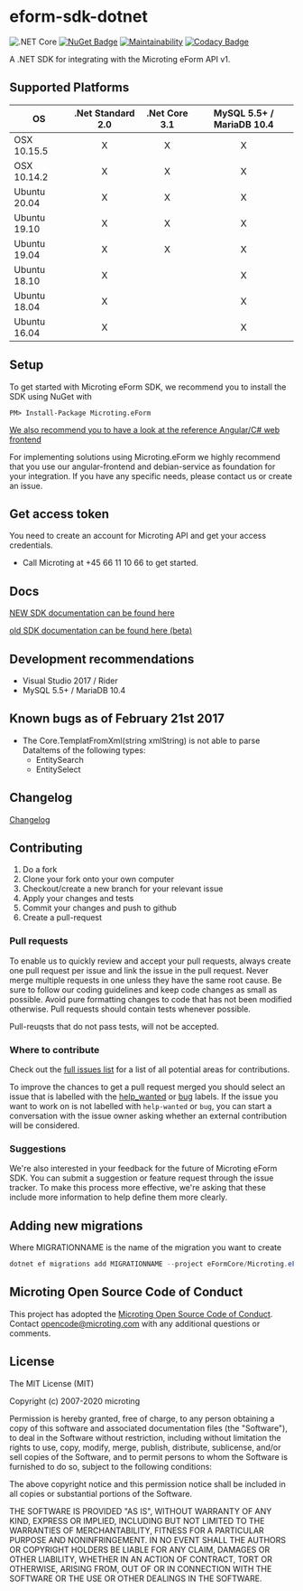 # eform-sdk-dotnet

![.NET Core](https://github.com/microting/eform-sdk-dotnet/workflows/.NET%20Core/badge.svg)
[![NuGet Badge](https://buildstats.info/nuget/Microting.eForm)](https://www.nuget.org/packages/Microting.eForm/)
[![Maintainability](https://api.codeclimate.com/v1/badges/72013d4897452b0e305c/maintainability)](https://codeclimate.com/github/microting/eform-sdk-dotnet/maintainability)
[![Codacy Badge](https://app.codacy.com/project/badge/Grade/fb06e7e105ea4189a42e9205d971431b)](https://www.codacy.com/gh/microting/eform-sdk-dotnet?utm_source=github.com&amp;utm_medium=referral&amp;utm_content=microting/eform-sdk-dotnet&amp;utm_campaign=Badge_Grade)

A .NET SDK for integrating with the Microting eForm API v1.

## Supported Platforms

| OS | .Net Standard 2.0 | .Net Core 3.1 | MySQL 5.5+ / MariaDB 10.4  |
| ------------- |:-----:|:-----:|:-----:|
| OSX 10.15.5 | X | X | X |
| OSX 10.14.2 | X | X | X |
| Ubuntu 20.04 | X | X | X |
| Ubuntu 19.10 | X | X | X |
| Ubuntu 19.04 | X | X | X |
| Ubuntu 18.10 | X |  | X |
| Ubuntu 18.04 | X |  | X |
| Ubuntu 16.04 | X |  | X |

## Setup

To get started with Microting eForm SDK, we recommend you to install the SDK using NuGet with

```
PM> Install-Package Microting.eForm
```

[We also recommend you to have a look at the reference Angular/C# web frontend](https://github.com/microting/eform-angular-frontend)

For implementing solutions using Microting.eForm we highly recommend that you use our angular-frontend and debian-service as foundation for your integration.
If you have any specific needs, please contact us or create an issue.

## Get access token

You need to create an account for Microting API and get your access credentials.

 - Call Microting at +45 66 11 10 66 to get started.

## Docs

[NEW SDK documentation can be found here](https://docs.microting.com/sdk-documentation/introduction)

[old SDK documentation can be found here (beta)](https://microting.github.io/eform-sdk-documentation/?csharp#)

## Development recommendations

  - Visual Studio 2017 / Rider
  - MySQL 5.5+ / MariaDB 10.4

## Known bugs as of February 21st 2017

  - The Core.TemplatFromXml(string xmlString) is not able to parse DataItems of the following types:
	- EntitySearch
	- EntitySelect

## Changelog

[Changelog](changelog.md)


## Contributing

1. Do a fork
2. Clone your fork onto your own computer
3. Checkout/create a new branch for your relevant issue
4. Apply your changes and tests
5. Commit your changes and push to github
6. Create a pull-request

### Pull requests

To enable us to quickly review and accept your pull requests, always create one pull request per issue and link the issue in the pull request. Never merge multiple requests in one unless they have the same root cause. Be sure to follow our coding guidelines and keep code changes as small as possible. Avoid pure formatting changes to code that has not been modified otherwise. Pull requests should contain tests whenever possible.

Pull-reuqsts that do not pass tests, will not be accepted.

### Where to contribute

Check out the [full issues list](https://github.com/microting/eform-sdk-dotnet/issues) for a list of all potential areas for contributions.

To improve the chances to get a pull request merged you should select an issue that is labelled with the [help_wanted](https://github.com/microting/eform-sdk-dotnet/issues?q=is%3Aissue+is%3Aopen+label%3Ahelp_wanted) or [bug](https://github.com/microting/eform-sdk-dotnet/issues?q=is%3Aissue+is%3Aopen+label%3Abug) labels. If the issue you want to work on is not labelled with `help-wanted` or `bug`, you can start a conversation with the issue owner asking whether an external contribution will be considered.

### Suggestions

We're also interested in your feedback for the future of Microting eForm SDK. You can submit a suggestion or feature request through the issue tracker. To make this process more effective, we're asking that these include more information to help define them more clearly.

## Adding new migrations

Where MIGRATIONNAME is the name of the migration you want to create
```powershell
dotnet ef migrations add MIGRATIONNAME --project eFormCore/Microting.eForm.csproj --startup-project SourceCode/SourceCode.csproj --context MicrotingDbAnySQL
```

## Microting Open Source Code of Conduct

This project has adopted the [Microting Open Source Code of Conduct](https://www.microting.com/microting-open-source-code-of-conduct). Contact opencode@microting.com with any additional questions or comments.

## License

The MIT License (MIT)

Copyright (c) 2007-2020 microting

Permission is hereby granted, free of charge, to any person obtaining a copy
of this software and associated documentation files (the "Software"), to deal
in the Software without restriction, including without limitation the rights
to use, copy, modify, merge, publish, distribute, sublicense, and/or sell
copies of the Software, and to permit persons to whom the Software is
furnished to do so, subject to the following conditions:

The above copyright notice and this permission notice shall be included in all
copies or substantial portions of the Software.

THE SOFTWARE IS PROVIDED "AS IS", WITHOUT WARRANTY OF ANY KIND, EXPRESS OR
IMPLIED, INCLUDING BUT NOT LIMITED TO THE WARRANTIES OF MERCHANTABILITY,
FITNESS FOR A PARTICULAR PURPOSE AND NONINFRINGEMENT. IN NO EVENT SHALL THE
AUTHORS OR COPYRIGHT HOLDERS BE LIABLE FOR ANY CLAIM, DAMAGES OR OTHER
LIABILITY, WHETHER IN AN ACTION OF CONTRACT, TORT OR OTHERWISE, ARISING FROM,
OUT OF OR IN CONNECTION WITH THE SOFTWARE OR THE USE OR OTHER DEALINGS IN THE
SOFTWARE.
